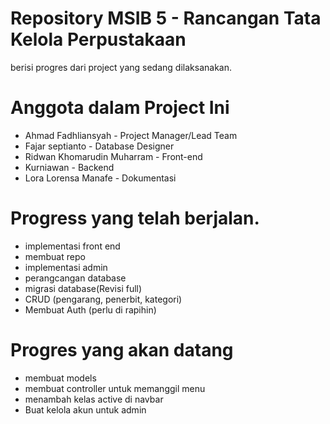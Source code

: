 # Repository MSIB 5 - Rancangan Tata Kelola Perpustakaan
berisi progres dari project yang sedang dilaksanakan.

# Anggota dalam Project Ini
- Ahmad Fadhliansyah - Project Manager/Lead Team
- Fajar septianto - Database Designer
- Ridwan Khomarudin Muharram - Front-end
- Kurniawan - Backend
- Lora Lorensa Manafe - Dokumentasi

# Progress yang telah berjalan.
- implementasi front end
- membuat repo
- implementasi admin
- perangcangan database
- migrasi database(Revisi full)
- CRUD (pengarang, penerbit, kategori)
- Membuat Auth (perlu di rapihin)

# Progres yang akan datang
- membuat models
- membuat controller untuk memanggil menu
- menambah kelas active di navbar
- Buat kelola akun untuk admin

